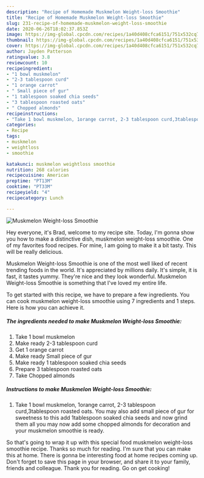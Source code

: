 ```yaml
---
description: "Recipe of Homemade Muskmelon Weight-loss Smoothie"
title: "Recipe of Homemade Muskmelon Weight-loss Smoothie"
slug: 231-recipe-of-homemade-muskmelon-weight-loss-smoothie
date: 2020-06-26T18:02:37.853Z
image: https://img-global.cpcdn.com/recipes/1a40d408cfca6151/751x532cq70/muskmelon-weight-loss-smoothie-recipe-main-photo.jpg
thumbnail: https://img-global.cpcdn.com/recipes/1a40d408cfca6151/751x532cq70/muskmelon-weight-loss-smoothie-recipe-main-photo.jpg
cover: https://img-global.cpcdn.com/recipes/1a40d408cfca6151/751x532cq70/muskmelon-weight-loss-smoothie-recipe-main-photo.jpg
author: Jayden Patterson
ratingvalue: 3.8
reviewcount: 10
recipeingredient:
- "1 bowl muskmelon"
- "2-3 tablespoon curd"
- "1 orange carrot"
- " Small piece of gur"
- "1 tablespoon soaked chia seeds"
- "3 tablespoon roasted oats"
- " Chopped almonds"
recipeinstructions:
- "Take 1 bowl muskmelon, 1orange carrot, 2-3 tablespoon curd,3tablespoon roasted oats. You may also add small piece of gur for sweetness to this add 1tablespoon soaked chia seeds and now grind them all you may now add some chopped almonds for decoration and your muskmelon smoothie is ready."
categories:
- Recipe
tags:
- muskmelon
- weightloss
- smoothie

katakunci: muskmelon weightloss smoothie 
nutrition: 268 calories
recipecuisine: American
preptime: "PT13M"
cooktime: "PT33M"
recipeyield: "4"
recipecategory: Lunch

---
```



![Muskmelon Weight-loss Smoothie](https://img-global.cpcdn.com/recipes/1a40d408cfca6151/751x532cq70/muskmelon-weight-loss-smoothie-recipe-main-photo.jpg)

Hey everyone, it's Brad, welcome to my recipe site. Today, I'm gonna show you how to make a distinctive dish, muskmelon weight-loss smoothie. One of my favorites food recipes. For mine, I am going to make it a bit tasty. This will be really delicious.



Muskmelon Weight-loss Smoothie is one of the most well liked of recent trending foods in the world. It's appreciated by millions daily. It's simple, it is fast, it tastes yummy. They're nice and they look wonderful. Muskmelon Weight-loss Smoothie is something that I've loved my entire life.


To get started with this recipe, we have to prepare a few ingredients. You can cook muskmelon weight-loss smoothie using 7 ingredients and 1 steps. Here is how you can achieve it.

<!--inarticleads1-->

##### The ingredients needed to make Muskmelon Weight-loss Smoothie:

1. Take 1 bowl muskmelon
1. Make ready 2-3 tablespoon curd
1. Get 1 orange carrot
1. Make ready  Small piece of gur
1. Make ready 1 tablespoon soaked chia seeds
1. Prepare 3 tablespoon roasted oats
1. Take  Chopped almonds




<!--inarticleads2-->

##### Instructions to make Muskmelon Weight-loss Smoothie:

1. Take 1 bowl muskmelon, 1orange carrot, 2-3 tablespoon curd,3tablespoon roasted oats. You may also add small piece of gur for sweetness to this add 1tablespoon soaked chia seeds and now grind them all you may now add some chopped almonds for decoration and your muskmelon smoothie is ready.




So that's going to wrap it up with this special food muskmelon weight-loss smoothie recipe. Thanks so much for reading. I'm sure that you can make this at home. There is gonna be interesting food at home recipes coming up. Don't forget to save this page in your browser, and share it to your family, friends and colleague. Thank you for reading. Go on get cooking!
